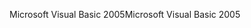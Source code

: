 <span data-ttu-id="068bc-101">Microsoft Visual Basic 2005</span><span class="sxs-lookup"><span data-stu-id="068bc-101">Microsoft Visual Basic 2005</span></span>